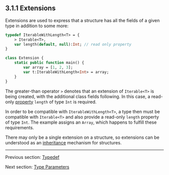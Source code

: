 ## 3.1.1 Extensions

Extensions are used to express that a structure has all the fields of a given type in addition to some more:

```haxe
typedef IterableWithLength<T> = {
	> Iterable<T>,
	var length(default, null):Int; // read only property
}

class Extension {
	static public function main() {
		var array = [1, 2, 3];
		var t:IterableWithLength<Int> = array;
	}
}
```
The greater-than operator `>` denotes that an extension of `Iterable<T>` is being created, with the additional class fields following. In this case, a read-only [property](class-field-property.md) `length` of type `Int` is required.

In order to be compatible with `IterableWithLength<T>`, a type then must be compatible with `Iterable<T>` and also provide a read-only `length` property of type `Int`. The example assigns an `Array`, which happens to fulfill these requirements.

There may only be a single extension on a structure, so extensions can be understood as an [inheritance](types-class-inheritance.md) mechanism for structures.

---

Previous section: [Typedef](type-systemtypedef.md)

Next section: [Type Parameters](type-systemtype-parameters.md)